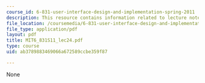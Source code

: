 ```yaml
---
course_id: 6-831-user-interface-design-and-implementation-spring-2011
description: This resource contains information related to lecture notes.
file_location: /coursemedia/6-831-user-interface-design-and-implementation-spring-2011/ab3789883469066a672589ccbe359f87_MIT6_831S11_lec24.pdf
file_type: application/pdf
layout: pdf
title: MIT6_831S11_lec24.pdf
type: course
uid: ab3789883469066a672589ccbe359f87

---
```

None